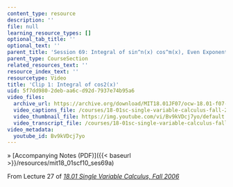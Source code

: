 ```yaml
---
content_type: resource
description: ''
file: null
learning_resource_types: []
optional_tab_title: ''
optional_text: ''
parent_title: 'Session 69: Integral of sin^n(x) cos^m(x), Even Exponents'
parent_type: CourseSection
related_resources_text: ''
resource_index_text: ''
resourcetype: Video
title: 'Clip 1: Integral of cos2(x)'
uid: 5f7dd980-2deb-aa6c-d92d-7937e74b95a6
video_files:
  archive_url: https://archive.org/download/MIT18.01JF07/ocw-18.01-f07-lec27_300k.mp4
  video_captions_file: /courses/18-01sc-single-variable-calculus-fall-2010/f2e5f619a1765d0eadd20f22bbe35cac_Bv9kVDcj7yo.vtt
  video_thumbnail_file: https://img.youtube.com/vi/Bv9kVDcj7yo/default.jpg
  video_transcript_file: /courses/18-01sc-single-variable-calculus-fall-2010/3db747d5a4bbe239d12307fe4039e39d_Bv9kVDcj7yo.pdf
video_metadata:
  youtube_id: Bv9kVDcj7yo
---
```


» [Accompanying Notes (PDF)]({{< baseurl >}}/resources/mit18_01scf10_ses69a)

From Lecture 27 of [_18.01 Single Variable Calculus, Fall 2006_](/courses/18-01-single-variable-calculus-fall-2006/pages/video-lectures)